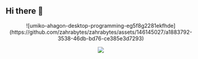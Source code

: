 ## Hi there 👋

<div align="center">
![umiko-ahagon-desktop-programming-eg5f8g2281ekfhde](https://github.com/zahrabytes/zahrabytes/assets/146145027/a1883792-3538-46db-bd76-ce385e3d7293)
</div>

<p align="center">
  <a href="https://skillicons.dev">
    <img src="https://skillicons.dev/icons?i=github,git,js,jquery,arduino,autocad,bootstrap,cpp,cs,cloudflare,css,html,htmx,dotnet,express,vscode,visualstudio,vercel,tailwind,react,r,nodejs,nextjs,mysql,&perline=7" />
  </a>
</p>
<!--
**zahrabytes/zahrabytes** is a ✨ _special_ ✨ repository because its `README.md` (this file) appears on your GitHub profile.

Here are some ideas to get you started:

- 🔭 I’m currently working on ...
- 🌱 I’m currently learning ...
- 👯 I’m looking to collaborate on ...
- 🤔 I’m looking for help with ...
- 💬 Ask me about ...
- 📫 How to reach me: ...
- 😄 Pronouns: ...
- ⚡ Fun fact: ...
-->
